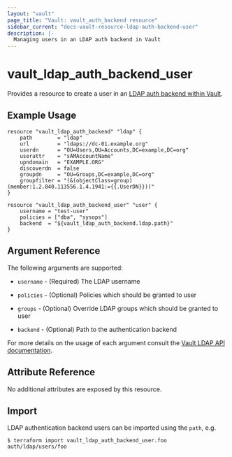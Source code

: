 ```yaml
---
layout: "vault"
page_title: "Vault: vault_auth_backend resource"
sidebar_current: "docs-vault-resource-ldap-auth-backend-user"
description: |-
  Managing users in an LDAP auth backend in Vault
---
```


# vault\_ldap\_auth\_backend\_user

Provides a resource to create a user in an [LDAP auth backend within Vault](https://www.vaultproject.io/docs/auth/ldap.html).

## Example Usage

```hcl
resource "vault_ldap_auth_backend" "ldap" {
    path        = "ldap"
    url         = "ldaps://dc-01.example.org"
    userdn      = "OU=Users,OU=Accounts,DC=example,DC=org"
    userattr    = "sAMAccountName"
    upndomain   = "EXAMPLE.ORG"
    discoverdn  = false
    groupdn     = "OU=Groups,DC=example,DC=org"
    groupfilter = "(&(objectClass=group)(member:1.2.840.113556.1.4.1941:={{.UserDN}}))"
}

resource "vault_ldap_auth_backend_user" "user" {
    username = "test-user"
    policies = ["dba", "sysops"]
    backend  = "${vault_ldap_auth_backend.ldap.path}"
}
```

## Argument Reference

The following arguments are supported:

* `username` - (Required) The LDAP username

* `policies` - (Optional) Policies which should be granted to user

* `groups` - (Optional) Override LDAP groups which should be granted to user

* `backend` - (Optional) Path to the authentication backend

For more details on the usage of each argument consult the [Vault LDAP API documentation](https://www.vaultproject.io/api-docs/auth/ldap).

## Attribute Reference

No additional attributes are exposed by this resource.

## Import

LDAP authentication backend users can be imported using the `path`, e.g.

```
$ terraform import vault_ldap_auth_backend_user.foo auth/ldap/users/foo
```
